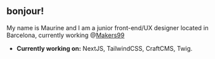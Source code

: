 ## bonjour!
My name is Maurine and I am a junior front-end/UX designer located in Barcelona, currently working @[Makers99](https://makers99.com)

* **Currently working on:** NextJS, TailwindCSS, CraftCMS, Twig.
